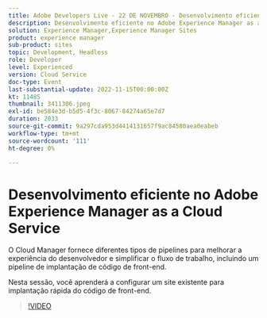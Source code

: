 ```yaml
---
title: Adobe Developers Live - 22 DE NOVEMBRO - Desenvolvimento eficiente no Adobe Experience Manager as a Cloud Service
description: Desenvolvimento eficiente no Adobe Experience Manager as a Cloud ServiceO Cloud Manager fornece diferentes tipos de pipelines para melhorar a experiência do desenvolvedor e simplificar o fluxo de trabalho, incluindo um pipeline de implantação de código front-end.Nesta sessão, você aprenderá a configurar um site existente para implantação rápida do código front-end.
solution: Experience Manager,Experience Manager Sites
product: experience manager
sub-product: sites
topic: Development, Headless
role: Developer
level: Experienced
version: Cloud Service
doc-type: Event
last-substantial-update: 2022-11-15T00:00:00Z
kt: 11485
thumbnail: 3411306.jpeg
exl-id: be584e3d-b5d5-4f3c-8067-84274a65e7d7
duration: 2033
source-git-commit: 9a297cda953d4414131657f9ac84580aea0eabeb
workflow-type: tm+mt
source-wordcount: '111'
ht-degree: 0%

---
```


# Desenvolvimento eficiente no Adobe Experience Manager as a Cloud Service

O Cloud Manager fornece diferentes tipos de pipelines para melhorar a experiência do desenvolvedor e simplificar o fluxo de trabalho, incluindo um pipeline de implantação de código de front-end.

Nesta sessão, você aprenderá a configurar um site existente para implantação rápida do código de front-end.

>[!VIDEO](https://video.tv.adobe.com/v/3411306/?quality=12&learn=on)
